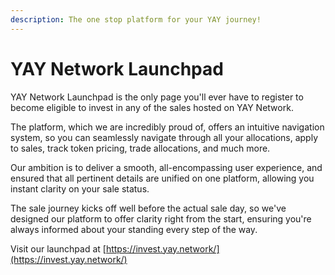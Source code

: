 ```yaml
---
description: The one stop platform for your YAY journey!
---
```


# YAY Network Launchpad

YAY Network Launchpad is the only page you'll ever have to register to become eligible to invest in any of the sales hosted on YAY Network.

The platform, which we are incredibly proud of, offers an intuitive navigation system, so you can seamlessly navigate through all your allocations, apply to sales, track token pricing, trade allocations, and much more.

Our ambition is to deliver a smooth, all-encompassing user experience, and ensured that all pertinent details are unified on one platform, allowing you instant clarity on your sale status.

The sale journey kicks off well before the actual sale day, so we've designed our platform to offer clarity right from the start, ensuring you're always informed about your standing every step of the way.

Visit our launchpad at [https://invest.yay.network/](https://invest.yay.network/)

